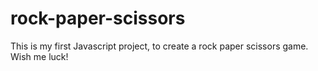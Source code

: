 # rock-paper-scissors

This is my first Javascript project, to create a rock paper scissors game. Wish me luck!

